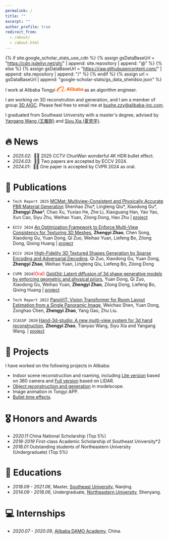 ```yaml
---
permalink: /
title: ""
excerpt: ""
author_profile: true
redirect_from: 
  - /about/
  - /about.html
---
```


{% if site.google_scholar_stats_use_cdn %}
{% assign gsDataBaseUrl = "https://cdn.jsdelivr.net/gh/" | append: site.repository | append: "@" %}
{% else %}
{% assign gsDataBaseUrl = "https://raw.githubusercontent.com/" | append: site.repository | append: "/" %}
{% endif %}
{% assign url = gsDataBaseUrl | append: "google-scholar-stats/gs_data_shieldsio.json" %}

<span class='anchor' id='about-me'></span>


I work at Alibaba Tongyi <img src='./images/alibaba.png' style='width: 6em;'> as an algorithm engineer. 

I am working on 3D reconstrution and generation, and I am a member of group [3D AIGC](https://github.com/aigc3d). Please feel free to email me at [bushe.zzy@alibaba-inc.com](bushe.zzy@alibaba-inc.com).

I graduated from Southeast University with a master's degree, advised by [Yangang Wang (王雁刚)](https://www.yangangwang.com/) and [Siyu Xia (夏思宇)](https://www.siyuxia.com/). 


# 🔥 News
- *2025.02*: &nbsp;🎉🎉 2025 CCTV ChunWan wonderful 4K HDR bullet effect.
- *2024.03*: &nbsp;🎉🎉 Two papers are accepted by ECCV 2024. 
- *2024.01*: &nbsp;🎉🎉 One paper is accepted by CVPR 2024 as oral. 

# 📝 Publications 

- `Tech Report 2025` [MCMat: Multiview-Consistent and Physically Accurate PBR Material Generation](https://arxiv.org/abs/2412.14148) Shenhao Zhu*, Lingteng Qiu*, Xiaodong Gu*, **Zhengyi Zhao***, Chao Xu, Yuxiao He, Zhe Li, Xiaoguang Han, Yao Yao, Xun Cao, Siyu Zhu, Weihao Yuan, Zilong Dong, Hao Zhu \| [project](https://lingtengqiu.github.io/2024/MCMat/)

- `ECCV 2024` [An Optimization Framework to Enforce Multi-View Consistency for Texturing 3D Meshes](https://arxiv.org/abs/2403.15559), **Zhengyi Zhao**, Chen Song, Xiaodong Gu, Yuan Dong, Qi Zuo, Weihao Yuan, Liefeng Bo, Zilong Dong, Qixing Huang \| [project](https://aigc3d.github.io/ConsistenTex/)

- `ECCV 2024` [High-Fidelity 3D Textured Shapes Generation by Sparse Encoding and Adversarial Decoding](https://eccv.ecva.net/virtual/2024/poster/577), Qi Zuo, Xiaodong Gu, Yuan Dong, **Zhengyi Zhao**, Weihao Yuan, Lingteng Qiu, Liefeng Bo, Zilong Dong

- `CVPR 2024`<span style="color:red">(Oral)</span> [Gpld3d: Latent diffusion of 3d shape generative models by enforcing geometric and physical priors](https://openaccess.thecvf.com/content/CVPR2024/papers/Dong_GPLD3D_Latent_Diffusion_of_3D_Shape_Generative_Models_by_Enforcing_CVPR_2024_paper.pdf), Yuan Dong, Qi Zuo, Xiaodong Gu, Weihao Yuan, **Zhengyi Zhao**, Zilong Dong, Liefeng Bo, Qixing Huang \| [project](https://aigc3d.github.io/GPLD3D/)

- `Tech Report 2022` [PanoViT: Vision Transformer for Room Layout Estimation from a Single Panoramic Image](https://arxiv.org/abs/2212.12156), Weichao Shen, Yuan Dong, Zonghao Chen, **Zhengyi Zhao**, Yang Gao, Zhu Liu. 
- `ICASSP 2020` [Hand-3d-studio: A new multi-view system for 3d hand reconstruction](https://www.yangangwang.com/papers/icassp2020-hand3dstudio/ZHAO-H3D-2020-02.pdf), **Zhengyi Zhao**, Tianyao Wang, Siyu Xia and Yangang Wang. \| [project](https://www.yangangwang.com/papers/icassp2020-hand3dstudio/ZHAO-H3S-2020-02.html)

# 💾 Projects
I have worked on the following projects in Alibaba:
- Indoor scene reconstruction and roaming, including [Lite version](https://lyj.alibaba.com/#/) based on 360 camera and [Full version](https://www.holoworld.com.cn/)  based on LIDAR.
- [Object reconstruction and generation](https://modelscope.cn/studios/lelolul/3D_AIGC) in modelscope.
- Image animation in Tongyi APP.
- [Bullet time effects](https://www.bilibili.com/video/BV17KFhegEDn/?spm_id_from=333.788.recommend_more_video.0).

# 🎖 Honors and Awards
- *2020.11*  China National Scholarship (Top 5%)
- *2018-2019*  First-class Academic Scholarship of Southeast University*2
- *2018.01*  Outstanding students of Northeastern University (Undergraduate) (Top 5%)

# 📖 Educations
- *2018.09 - 2021.06*, Master, [Southeast University](https://www.seu.edu.cn), Nanjing.
- *2014.09 - 2018.06*, Undergraduate, [Northeastern University](https://www.neu.edu.cn), Shenyang.


# 💻 Internships
- *2020.07 - 2020.09*, [Alibaba DAMO Academy](https://damo.alibaba.com/), China.